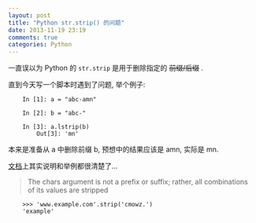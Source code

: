 ```yaml
---
layout: post
title: "Python str.strip() 的问题"
date: 2013-11-19 23:19
comments: true
categories: Python
---
```


<!-- more -->

一直误以为 Python 的 `str.strip` 是用于删除指定的 <strike>前缀/后缀</strike> .

直到今天写一个脚本时遇到了问题, 举个例子:

```
	In [1]: a = "abc-amn"

	In [2]: b = "abc-"

	In [3]: a.lstrip(b)
		Out[3]: 'mn'
```

本来是准备从 a 中删除前缀 b, 预想中的结果应该是 amn, 实际是 mn.

[文档](http://docs.python.org/2/library/stdtypes.html#str.strip)上其实说明和举例都很清楚了...

> The chars argument is not a prefix or suffix; rather, all combinations of its values are stripped

```
	>>> 'www.example.com'.strip('cmowz.')
	'example'
```


